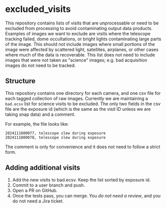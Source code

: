 excluded_visits
=====

This repository contains lists of visits that are unprocessable or need to be excluded from processing to avoid contaminating output data products. Examples of images we want to exclude are visits where the telescope tracking failed, dome occultations, or bright lights contaminating large parts of the image. This should not include images where small portions of the image were affected by scattered light, satellites, airplanes, or other cases where much of the data is recoverable. This list does not need to include images that were not taken as "science" images; e.g. bad acquisition images do not need to be tracked.

Structure
----
This repository contains one directory for each camera, and one csv file for each tagged collection of raw images. Currently we are maintaining a `bad.ecsv` list for science visits to be excluded. The only two fields in the csv file are the exposure id (which is the same as the visit ID unless we are taking snap data) and a comment.

For example, the file looks like:

```
2024111800077, telescope slew during exposure 
2024111800078, telescope slew during exposure
```

The comment is only for convenience and it does not need to follow a strict form. 


Adding additional visits
----

1. Add the new visits to bad.ecsv. Keep the list sorted by exposure id.
2. Commit to a user branch and push.
3. Open a PR on GitHub.
4. Once the tests pass, you can merge. You *do not need a review*, and you do not need a Jira ticket.
